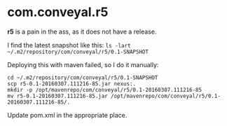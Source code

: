 # com.conveyal.r5

**r5** is a pain in the ass, as it does not have a release.

I find the latest snapshot like this:
`ls -lart ~/.m2/repository/com/conveyal/r5/0.1-SNAPSHOT`

Deploying this with maven failed, so I do it manually:
```
cd ~/.m2/repository/com/conveyal/r5/0.1-SNAPSHOT
scp r5-0.1-20160307.111216-85.jar nexus:.
mkdir -p /opt/mavenrepo/com/conveyal/r5/0.1-20160307.111216-85
mv r5-0.1-20160307.111216-85.jar /opt/mavenrepo/com/conveyal/r5/0.1-20160307.111216-85/.
```

Update pom.xml in the appropriate place.
